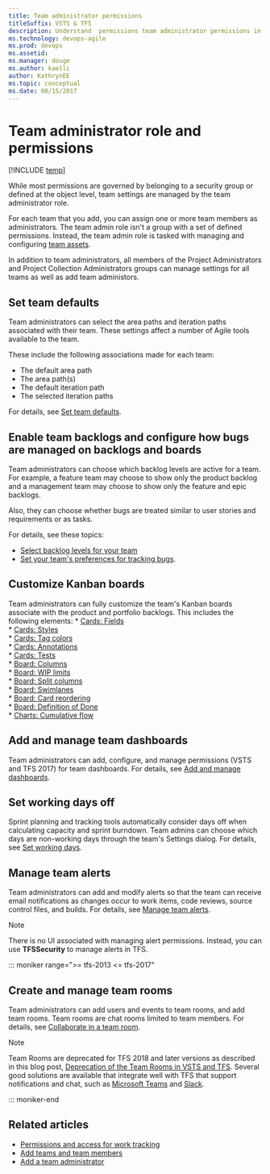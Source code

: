```yaml
---
title: Team administrator permissions
titleSuffix: VSTS & TFS
description: Understand  permissions team administrator permissions in Visual Studio Team Services & Team Foundation Server  
ms.technology: devops-agile
ms.prod: devops
ms.assetid:  
ms.manager: douge
ms.author: kaelliauthor: KathrynEE
ms.topic: conceptual
ms.date: 08/15/2017
---
```


# Team administrator role and permissions

[!INCLUDE [temp](../_shared/version-vsts-tfs-all-versions.md)]

While most permissions are governed by belonging to a security group or defined at the object level, team settings are managed by the team administrator role.

For each team that you add, you can assign one or more team members as administrators. The team admin role isn't a group with a set of defined permissions. Instead, the team admin role is tasked with managing and configuring [team assets](../../organizations/settings/about-teams-and-settings.md).  

In addition to team administrators, all members of the Project Administrators and Project Collection Administrators groups can manage settings for all teams as well as add team administors. 

## Set team defaults 

Team administrators can select the area paths and iteration paths associated with their team. These settings affect a number of Agile tools available to the team. 

These include the following associations made for each team:  

- The default area path 
- The area path(s) 	
- The default iteration path 
- The selected iteration paths 

For details, see [Set team defaults](set-team-defaults.md). 

## Enable team backlogs and configure how bugs are managed on backlogs and boards    

Team administrators can choose which backlog levels are active for a team. For example, a feature team may choose to show only the product backlog and a management team may choose to show only the feature and epic backlogs. 

Also, they can choose whether bugs are treated similar to user stories and requirements or as tasks. 

For details, see these topics: 
- [Select backlog levels for your team](../customize/select-backlog-navigation-levels.md)
- [Set your team's preferences for tracking bugs](../customize/show-bugs-on-backlog.md).

## Customize  Kanban boards 
	
Team administrators can fully customize the team's Kanban boards associate with the product and portfolio backlogs. This includes the following elements:
	* [Cards: Fields](../customize/customize-cards.md#kanban-board)  
	* [Cards: Styles](../customize/customize-cards.md#style-rule)  
	* [Cards: Tag colors](../customize/customize-cards.md#color-tags)  
	* [Cards: Annotations](../customize/customize-cards.md#annotations)  
	* [Cards: Tests](../customize/customize-cards.md#tests)  
	* [Board: Columns](..//kanban/add-columns.md)  
	* [Board: WIP limits](../kanban/wip-limits.md)    
	* [Board: Split columns](../kanban/split-columns.md)   
	* [Board: Swimlanes](../kanban/expedite-work.md)  
	* [Board: Card reordering](../customize/reorder-cards.md)  
	* [Board: Definition of Done](../kanban/definition-of-done.md)  
	* [Charts: Cumulative flow](../../report/dashboards/cumulative-flow.md#configure) 

## Add and manage team dashboards   

Team administrators can add, configure, and manage permissions (VSTS and TFS 2017) for team dashboards. For details, see [Add and manage dashboards](../../report/dashboards/dashboard-permissions.md#set-permissions). 

 
## Set working days off    	
	
Sprint planning and tracking tools automatically consider days off when calculating capacity and sprint burndown. Team admins can choose which days are non-working days through the team's Settings dialog. For details, see [Set working days](../customize/set-working-days.md).


## Manage team alerts 

Team administrators can add and modify alerts so that the team can receive email notifications as changes occur to work items, code reviews, source control files, and builds. For details, see [Manage team alerts](../../collaborate/manage-team-notifications.md).

> [!NOTE]  
> There is no UI associated with managing alert permissions. Instead, you can use **TFSSecurity** to manage alerts in TFS. 


<a id="team-rooms" />

::: moniker range=">= tfs-2013 <= tfs-2017"
## Create and manage team rooms 

Team administrators can add users and events to team rooms, and add team rooms. Team rooms are chat rooms limited to team members. For details, see [Collaborate in a team room](../../collaborate/collaborate-in-a-team-room.md).  

> [!NOTE]  
> Team Rooms are deprecated for TFS 2018 and later versions as described in this blog post, [Deprecation of the Team Rooms in VSTS and TFS](https://blogs.msdn.microsoft.com/devops/2017/01/04/deprecation-of-the-team-rooms-in-team-services-and-tfs/). Several good solutions are available that integrate well with TFS that support notifications and chat, such as [Microsoft Teams](../../service-hooks/services/teams.md) and [Slack](../../service-hooks/services/slack.md).   

::: moniker-end

## Related articles

- [Permissions and access for work tracking](../../security/permissions-access-work-tracking.md) 
- [Add teams and team members](multiple-teams.md) 
- [Add a team administrator](add-team-administrator.md) 